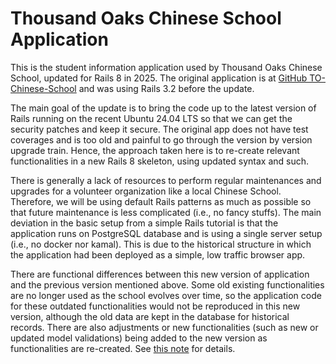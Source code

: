 # Thousand Oaks Chinese School Application

This is the student information application used by Thousand Oaks Chinese School, 
updated for Rails 8 in 2025.  The original application is at 
[GitHub TO-Chinese-School](https://github.com/camyhsu/TO-Chinese-School/tree/master) 
and was using Rails 3.2 before the update.

The main goal of the update is to bring the code up to the latest version 
of Rails running on the recent Ubuntu 24.04 LTS so that we can get the 
security patches and keep it secure.  The original app does not have test 
coverages and is too old and painful to go through the version by version 
upgrade train.  Hence, the approach taken here is to re-create relevant 
functionalities in a new Rails 8 skeleton, using updated syntax and such.

There is generally a lack of resources to perform regular maintenances and
upgrades for a volunteer organization like a local Chinese School.  Therefore, 
we will be using default Rails patterns as much as possible so that future 
maintenance is less complicated (i.e., no fancy stuffs).  The main deviation 
in the basic setup from a simple Rails tutorial is that the application runs 
on PostgreSQL database and is using a single server setup (i.e., no docker 
nor kamal).  This is due to the historical structure in which the application 
had been deployed as a simple, low traffic browser app.

There are functional differences between this new version of application and 
the previous version mentioned above.  Some old existing functionalities are 
no longer used as the school evolves over time, so the application code for 
these outdated functionalities would not be reproduced in this new version, 
although the old data are kept in the database for historical records.  There 
are also adjustments or new functionalities (such as new or updated model 
validations) being added to the new version as functionalities are 
re-created.  See [this note](./changes_from_old_app.md) for details.
